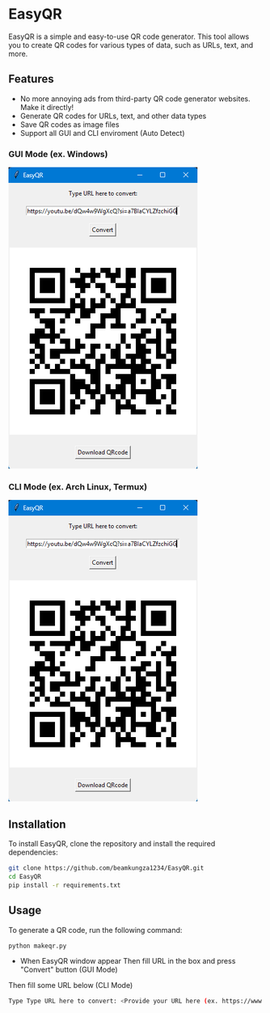 # EasyQR

EasyQR is a simple and easy-to-use QR code generator. This tool allows you to create QR codes for various types of data, such as URLs, text, and more.

## Features

- No more annoying ads from third-party QR code generator websites. Make it directly!
- Generate QR codes for URLs, text, and other data types
- Save QR codes as image files
- Support all GUI and CLI enviroment (Auto Detect)

### GUI Mode (ex. Windows)
![GUI Mode](examples/guimode.png)

### CLI Mode (ex. Arch Linux, Termux)
![GUI Mode](examples/guimode.png)

## Installation

To install EasyQR, clone the repository and install the required dependencies:

```bash
git clone https://github.com/beamkungza1234/EasyQR.git
cd EasyQR
pip install -r requirements.txt
```

## Usage

To generate a QR code, run the following command:

```bash
python makeqr.py
```
- When EasyQR window appear Then fill URL in the box and press "Convert" button (GUI Mode)

Then fill some URL below (CLI Mode)

```bash
Type Type URL here to convert: <Provide your URL here (ex. https://www.example.com/)>
```
